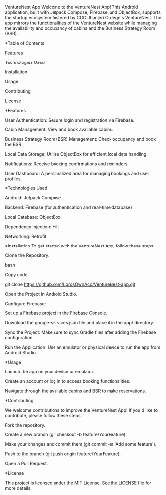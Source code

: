 VentureNest App
Welcome to the VentureNest App! This Android application, built with Jetpack Compose, Firebase, and ObjectBox, supports the startup ecosystem fostered by CGC Jhanjeri College's VentureNest. The app mirrors the functionalities of the VentureNest website while managing the availability and occupancy of cabins and the Business Strategy Room (BSR).

*Table of Contents

Features

Technologies Used

Installation

Usage

Contributing

License

*Features

User Authentication: Secure login and registration via Firebase.

Cabin Management: View and book available cabins.

Business Strategy Room (BSR) Management: Check occupancy and book the BSR.

Local Data Storage: Utilize ObjectBox for efficient local data handling.

Notifications: Receive booking confirmations and reminders.

User Dashboard: A personalized area for managing bookings and user profiles.

*Technologies Used

Android: Jetpack Compose

Backend: Firebase (for authentication and real-time database)

Local Database: ObjectBox

Dependency Injection: Hilt

Networking: Retrofit

*Installation
To get started with the VentureNest App, follow these steps:

Clone the Repository:

bash

Copy code

git clone https://github.com/LordsOwnAcc/VentureNest-app.git

Open the Project in Android Studio.

Configure Firebase:


Set up a Firebase project in the Firebase Console.

Download the google-services.json file and place it in the app/ directory.

Sync the Project: Make sure to sync Gradle files after adding the Firebase configuration.

Run the Application: Use an emulator or physical device to run the app from Android Studio.

*Usage

Launch the app on your device or emulator.

Create an account or log in to access booking functionalities.

Navigate through the available cabins and BSR to make reservations.

*Contributing

We welcome contributions to improve the VentureNest App! If you'd like to contribute, please follow these steps:

Fork the repository.

Create a new branch (git checkout -b feature/YourFeature).

Make your changes and commit them (git commit -m 'Add some feature').

Push to the branch (git push origin feature/YourFeature).

Open a Pull Request.

*License

This project is licensed under the MIT License. See the LICENSE file for more details.
